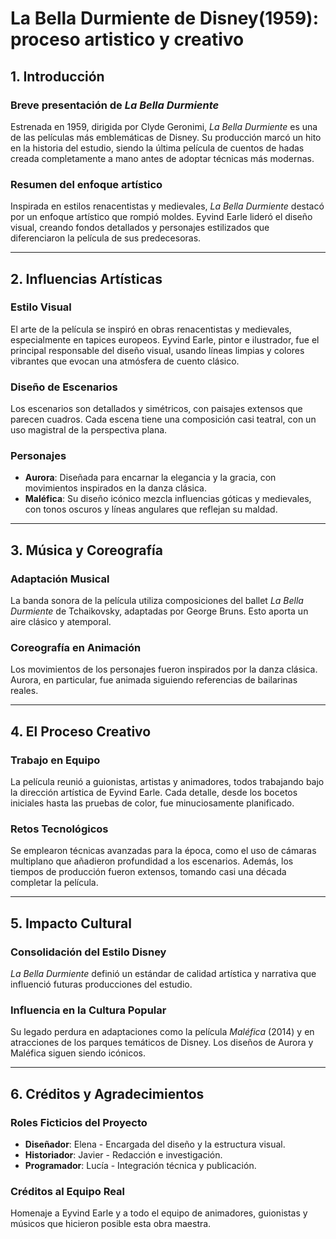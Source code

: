 # La Bella Durmiente de Disney(1959): proceso artistico y creativo

## 1. Introducción

### Breve presentación de *La Bella Durmiente*
Estrenada en 1959, dirigida por Clyde Geronimi, *La Bella Durmiente* es una de las películas más emblemáticas de Disney. Su producción marcó un hito en la historia del estudio, siendo la última película de cuentos de hadas creada completamente a mano antes de adoptar técnicas más modernas.

### Resumen del enfoque artístico
Inspirada en estilos renacentistas y medievales, *La Bella Durmiente* destacó por un enfoque artístico que rompió moldes. Eyvind Earle lideró el diseño visual, creando fondos detallados y personajes estilizados que diferenciaron la película de sus predecesoras.

---

## 2. Influencias Artísticas

### Estilo Visual
El arte de la película se inspiró en obras renacentistas y medievales, especialmente en tapices europeos. Eyvind Earle, pintor e ilustrador, fue el principal responsable del diseño visual, usando líneas limpias y colores vibrantes que evocan una atmósfera de cuento clásico.

### Diseño de Escenarios
Los escenarios son detallados y simétricos, con paisajes extensos que parecen cuadros. Cada escena tiene una composición casi teatral, con un uso magistral de la perspectiva plana.

### Personajes
- **Aurora**: Diseñada para encarnar la elegancia y la gracia, con movimientos inspirados en la danza clásica.
- **Maléfica**: Su diseño icónico mezcla influencias góticas y medievales, con tonos oscuros y líneas angulares que reflejan su maldad.

---

## 3. Música y Coreografía

### Adaptación Musical
La banda sonora de la película utiliza composiciones del ballet *La Bella Durmiente* de Tchaikovsky, adaptadas por George Bruns. Esto aporta un aire clásico y atemporal.

### Coreografía en Animación
Los movimientos de los personajes fueron inspirados por la danza clásica. Aurora, en particular, fue animada siguiendo referencias de bailarinas reales.

---

## 4. El Proceso Creativo

### Trabajo en Equipo
La película reunió a guionistas, artistas y animadores, todos trabajando bajo la dirección artística de Eyvind Earle. Cada detalle, desde los bocetos iniciales hasta las pruebas de color, fue minuciosamente planificado.

### Retos Tecnológicos
Se emplearon técnicas avanzadas para la época, como el uso de cámaras multiplano que añadieron profundidad a los escenarios. Además, los tiempos de producción fueron extensos, tomando casi una década completar la película.

---

## 5. Impacto Cultural

### Consolidación del Estilo Disney
*La Bella Durmiente* definió un estándar de calidad artística y narrativa que influenció futuras producciones del estudio.

### Influencia en la Cultura Popular
Su legado perdura en adaptaciones como la película *Maléfica* (2014) y en atracciones de los parques temáticos de Disney. Los diseños de Aurora y Maléfica siguen siendo icónicos.

---

## 6. Créditos y Agradecimientos

### Roles Ficticios del Proyecto
- **Diseñador**: Elena - Encargada del diseño y la estructura visual.
- **Historiador**: Javier - Redacción e investigación.
- **Programador**: Lucía - Integración técnica y publicación.

### Créditos al Equipo Real
Homenaje a Eyvind Earle y a todo el equipo de animadores, guionistas y músicos que hicieron posible esta obra maestra.
